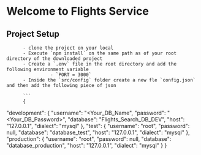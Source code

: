 # Welcome to Flights Service

## Project Setup
          - clone the project on your local
          - Execute `npm install` on the same path as of your root directory of the downloaded project
          - Create a `.env` file in the root directory and add the following environment variable
                    - `PORT = 3000`
          - Inside the `src/config` folder create a new fle `config.json` and then add the following piece of json

          ```
          {
  "development": {
    "username": "<Your_DB_Name",
    "password": "<Your_DB_Password>",
    "database": "Flights_Search_DB_DEV",
    "host": "127.0.0.1",
    "dialect": "mysql"
  },
  "test": {
    "username": "root",
    "password": null,
    "database": "database_test",
    "host": "127.0.0.1",
    "dialect": "mysql"
  },
  "production": {
    "username": "root",
    "password": null,
    "database": "database_production",
    "host": "127.0.0.1",
    "dialect": "mysql"
  }
}
